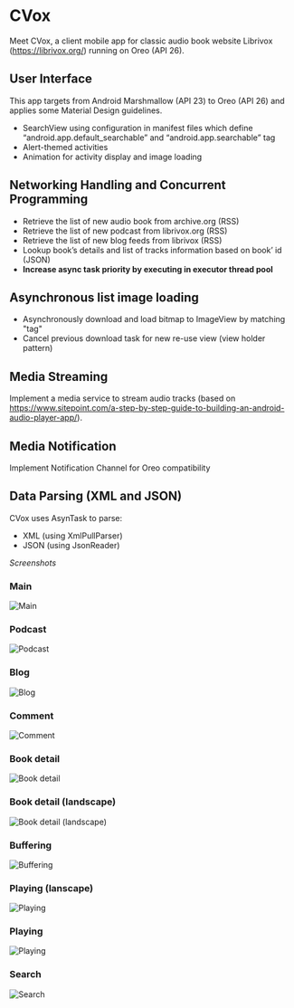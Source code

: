 # CVox
Meet CVox, a client mobile app for classic audio book website Librivox (https://librivox.org/) running on Oreo (API 26).

## User Interface
This app targets from Android Marshmallow (API 23) to Oreo (API 26) and applies some Material Design guidelines.
* SearchView using configuration in manifest files which define “android.app.default_searchable” and “android.app.searchable” tag
* Alert-themed activities
* Animation for activity display and image loading

## Networking Handling and Concurrent Programming
*	Retrieve the list of new audio book from archive.org (RSS)
*	Retrieve the list of new podcast from librivox.org (RSS)
*	Retrieve the list of new blog feeds from librivox (RSS)
*	Lookup book’s details and list of tracks information based on book’ id (JSON)
* **Increase async task priority by executing in executor thread pool**

## Asynchronous list image loading
* Asynchronously download and load bitmap to ImageView by matching "tag"
* Cancel previous download task for new re-use view (view holder pattern)

## Media Streaming
Implement a media service to stream audio tracks (based on https://www.sitepoint.com/a-step-by-step-guide-to-building-an-android-audio-player-app/).

## Media Notification
Implement Notification Channel for Oreo compatibility

## Data Parsing (XML and JSON)
CVox uses AsynTask to parse:
* XML (using XmlPullParser)
*	JSON (using JsonReader)
 
*Screenshots*
### Main
![Main](https://raw.githubusercontent.com/conqtc/CVox/master/Screenshots/1_main_activity.png)

### Podcast
![Podcast](https://raw.githubusercontent.com/conqtc/CVox/master/Screenshots/2_podcast.png)

### Blog
![Blog](https://raw.githubusercontent.com/conqtc/CVox/master/Screenshots/3_blog.png)

### Comment
![Comment](https://raw.githubusercontent.com/conqtc/CVox/master/Screenshots/4_comment.png)

### Book detail
![Book detail](https://raw.githubusercontent.com/conqtc/CVox/master/Screenshots/5_book_detail.png)

### Book detail (landscape)
![Book detail (landscape)](https://raw.githubusercontent.com/conqtc/CVox/master/Screenshots/6_book_detail_landscape.png)

### Buffering
![Buffering](https://raw.githubusercontent.com/conqtc/CVox/master/Screenshots/7_buffering.png)

### Playing (lanscape) 
![Playing](https://raw.githubusercontent.com/conqtc/CVox/master/Screenshots/8_landscape.png)

### Playing
![Playing](https://raw.githubusercontent.com/conqtc/CVox/master/Screenshots/9_playing.png)

### Search
![Search](https://raw.githubusercontent.com/conqtc/CVox/master/Screenshots/10_search.png)
